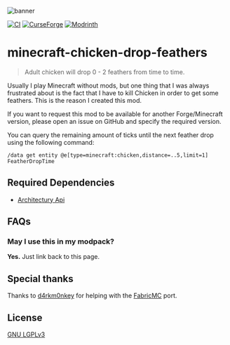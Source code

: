 ![banner](banner.svg)

[![CI](https://github.com/axelrindle/minecraft-chicken-drop-feathers/actions/workflows/ci.yml/badge.svg)](https://github.com/axelrindle/minecraft-chicken-drop-feathers/actions/workflows/ci.yml)
[![CurseForge](https://img.shields.io/badge/CurseForge-Download-f16436?logo=curseforge)](https://www.curseforge.com/minecraft/mc-mods/chicken-drop-feathers)
[![Modrinth](https://img.shields.io/badge/Modrinth-Download-1bd96a?logo=modrinth)](https://modrinth.com/mod/chicken-drop-feathers)

# minecraft-chicken-drop-feathers

> Adult chicken will drop 0 - 2 feathers from time to time.

Usually I play Minecraft without mods, but one thing that I was always frustrated
about is the fact that I have to kill Chicken in order to get some feathers.
This is the reason I created this mod.

If you want to request this mod to be available for another Forge/Minecraft version,
please open an issue on GitHub and specify the required version.

You can query the remaining amount of ticks until the next feather drop using the
following command:

```
/data get entity @e[type=minecraft:chicken,distance=..5,limit=1] FeatherDropTime
```

## Required Dependencies

- [Architectury Api](https://modrinth.com/mod/architectury-api)

## FAQs

### May I use this in my modpack?

**Yes.** Just link back to this page.

## Special thanks

Thanks to [d4rkm0nkey](https://github.com/d4rkm0nkey) for helping with the [FabricMC](https://fabricmc.net/) port.

## License

[GNU LGPLv3](LICENSE)
